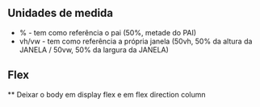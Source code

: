 ## Unidades de medida
* % - tem como referência o pai (50%, metade do PAI)
* vh/vw - tem como referência a própria janela (50vh, 50% da altura da JANELA / 50vw, 50% da largura da JANELA)

## Flex
** Deixar o body em display flex e em flex direction column